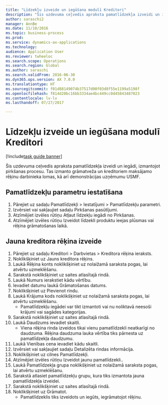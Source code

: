 ```yaml
--- 
title: "Līdzekļu izveide un iegūšana modulī Kreditori"
description: "Šis uzdevuma ceļvedis apraksta pamatlīdzekļa izveidi un iegādi, izmantojot pirkšanas procesu."
author: saraschi2
manager: AnnBe
ms.date: 11/10/2016
ms.topic: business-process
ms.prod: 
ms.service: dynamics-ax-applications
ms.technology: 
audience: Application User
ms.reviewer: twheeloc
ms.search.scope: Operations
ms.search.region: Global
ms.author: saraschi
ms.search.validFrom: 2016-06-30
ms.dyn365.ops.version: AX 7.0.0
ms.translationtype: HT
ms.sourcegitcommit: f01d88149074b37517d00f03d8f55e1199a5198f
ms.openlocfilehash: f814d20bc16bb3334ae4bc449cc0d45843487023
ms.contentlocale: lv-lv
ms.lasthandoff: 07/27/2017

---
```

# <a name="create-and-acquire-assets-from-accounts-payable"></a>Līdzekļu izveide un iegūšana modulī Kreditori

[!include[task guide banner](../../includes/task-guide-banner.md)]

Šis uzdevuma ceļvedis apraksta pamatlīdzekļa izveidi un iegādi, izmantojot pirkšanas procesu.  Tas izmanto grāmatveža un kreditoriem maksājamo rēķinu darbinieka lomas, kā arī demonstrācijas uzņēmumu USMF.


## <a name="set-fixed-assets-parameters"></a>Pamatlīdzekļu parametru iestatīšana
1. Pārejiet uz sadaļu Pamatlīdzekļi > Iestatījumi > Pamatlīdzekļu parametri.
2. Izvērsiet vai sakļaujiet sadaļu Pirkšanas pasūtījumi.
3. Atzīmējiet izvēles rūtiņu Atļaut līdzekļu iegādi no Pirkšanas.
4. Atzīmējiet izvēles rūtiņu Izveidot līdzekli produktu ieejas plūsmas vai rēķina grāmatošanas laikā.

## <a name="create-a-new-vendor-invoice"></a>Jauna kreditora rēķina izveide
1. Pārejiet uz sadaļu Kreditori > Darbvietas > Kreditora rēķina ieraksts.
2. Noklikšķiniet uz Jauns kreditora rēķins.
3. Laukā Rēķina konts noklikšķiniet uz nolaižamā saraksta pogas, lai atvērtu uzmeklēšanu.
4. Sarakstā noklikšķiniet uz saites atlasītajā rindā.
5. Laukā Numurs ierakstiet kādu vērtību.
6. Ievadiet datumu laukā Grāmatošanas datums.
7. Noklikšķiniet uz Pievienot rindu.
8. Laukā Krājuma kods noklikšķiniet uz nolaižamā saraksta pogas, lai atvērtu uzmeklēšanu.
    * Pamatlīdzekļu iegādei var tikt izmantoti vai nu noliktavā neesoši krājumi vai sagādes kategorijas.  
9. Sarakstā noklikšķiniet uz saites atlasītajā rindā.
10. Laukā Daudzums ievadiet skaitli.
    * Viena rēķina rinda izveidos tikai vienu pamatlīdzekli neatkarīgi no daudzuma.  Rēķina daudzuma lauka vērtība tiks pārnesta uz pamatlīdzekļa daudzumu.  
11. Laukā Vienības cena ievadiet kādu skaitli.
12. Izvērsiet vai sakļaujiet sadaļu Detalizēta rindas informācija.
13. Noklikšķiniet uz cilnes Pamatlīdzekļi.
14. Atzīmējiet izvēles rūtiņu Izveidot jaunu pamatlīdzekli..
15. Laukā Pamatlīdzekļa grupa noklikšķiniet uz nolaižamā saraksta pogas, lai atvērtu uzmeklēšanu.
16. Sarakstā atlasiet pamatlīdzekļu grupu, kura tiks izmantota jauna pamatlīdzekļa izveidei.
17. Sarakstā noklikšķiniet uz saites atlasītajā rindā.
18. Noklikšķiniet uz Grāmatot.
    * Pamatlīdzeklis tiks izveidots un iegūts, iegrāmatojot rēķinu.  


